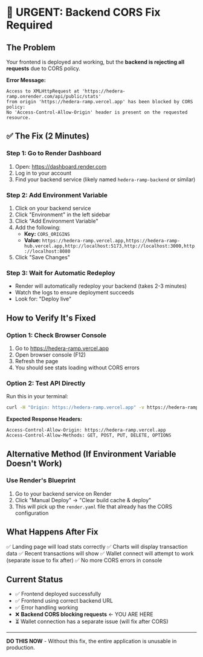 # 🚨 URGENT: Backend CORS Fix Required

## The Problem
Your frontend is deployed and working, but the **backend is rejecting all requests** due to CORS policy.

**Error Message:**
```
Access to XMLHttpRequest at 'https://hedera-ramp.onrender.com/api/public/stats' 
from origin 'https://hedera-ramp.vercel.app' has been blocked by CORS policy: 
No 'Access-Control-Allow-Origin' header is present on the requested resource.
```

## ✅ The Fix (2 Minutes)

### Step 1: Go to Render Dashboard
1. Open: https://dashboard.render.com
2. Log in to your account
3. Find your backend service (likely named `hedera-ramp-backend` or similar)

### Step 2: Add Environment Variable
1. Click on your backend service
2. Click "Environment" in the left sidebar
3. Click "Add Environment Variable"
4. Add the following:
   - **Key:** `CORS_ORIGINS`
   - **Value:** `https://hedera-ramp.vercel.app,https://hedera-ramp-hub.vercel.app,http://localhost:5173,http://localhost:3000,http://localhost:8080`
5. Click "Save Changes"

### Step 3: Wait for Automatic Redeploy
- Render will automatically redeploy your backend (takes 2-3 minutes)
- Watch the logs to ensure deployment succeeds
- Look for: "Deploy live"

## How to Verify It's Fixed

### Option 1: Check Browser Console
1. Go to https://hedera-ramp.vercel.app
2. Open browser console (F12)
3. Refresh the page
4. You should see stats loading without CORS errors

### Option 2: Test API Directly
Run this in your terminal:
```bash
curl -H "Origin: https://hedera-ramp.vercel.app" -v https://hedera-ramp.onrender.com/api/public/stats
```

**Expected Response Headers:**
```
Access-Control-Allow-Origin: https://hedera-ramp.vercel.app
Access-Control-Allow-Methods: GET, POST, PUT, DELETE, OPTIONS
```

## Alternative Method (If Environment Variable Doesn't Work)

### Use Render's Blueprint
1. Go to your backend service on Render
2. Click "Manual Deploy" → "Clear build cache & deploy"
3. This will pick up the `render.yaml` file that already has the CORS configuration

## What Happens After Fix

✅ Landing page will load stats correctly
✅ Charts will display transaction data
✅ Recent transactions will show
✅ Wallet connect will attempt to work (separate issue to fix after)
✅ No more CORS errors in console

## Current Status

- ✅ Frontend deployed successfully
- ✅ Frontend using correct backend URL
- ✅ Error handling working
- ❌ **Backend CORS blocking requests** ← YOU ARE HERE
- ⏳ Wallet connection has a separate issue (will fix after CORS)

---

**DO THIS NOW** - Without this fix, the entire application is unusable in production.

